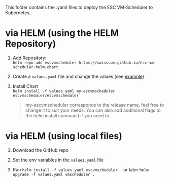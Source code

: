 This folder contains the .yaml files to deploy the ESC VM-Scheduler to Kubernetes.

# via HELM (using the HELM Repository)

1. Add Repository:  
   `helm repo add escvmscheduler https://swisscom.github.io/esc-vm-scheduler-helm-chart`

2. Create a `values.yaml` file and change the values (see [example](https://github.com/swisscom/esc-vm-scheduler-helm-chart/blob/master/raw/values.yaml)) 

3. Install Chart  
   `helm install -f values.yaml my-escvmscheduler escvmscheduler/escvmscheduler`  
    > my-escvmscheduler corresponds to the release name, feel free to change it to suit your needs. You can also add additional flags to the helm install command if you need to.

# via HELM (using local files)

1. Download the GitHub repo

2. Set the env variables in the `values.yaml` file

3. Run `helm install -f values.yaml escvmscheduler .` or later `helm upgrade -f values.yaml vmscheduler .`
